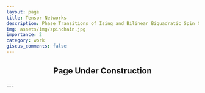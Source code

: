 ```yaml
---
layout: page
title: Tensor Networks
description: Phase Transitions of Ising and Bilinear Biquadratic Spin Chains
img: assets/img/spinchain.jpg
importance: 2
category: work
giscus_comments: false
---
```


<div align="center">
  <h2>Page Under Construction</h2>
</div>
---

